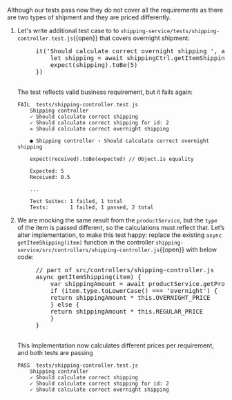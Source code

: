 Although our tests pass now they do not cover all the requirements as there are two types of shipment and they are priced differently. 

1. Let's write additional test case to to `shipping-service/tests/shipping-controller.test.js`{{open}} that covers overnight shipment:

    <pre class="file hljs js" data-target="clipboard">
        it('Should calculate correct overnight shipping ', async function () {
            let shipping = await shippingCtrl.getItemShipping({ id: 1, type: 'overnight' })
            expect(shipping).toBe(5)
        })
    </pre>

    The test reflects valid business requirement, but it fails again:

    ```text
    FAIL  tests/shipping-controller.test.js
        Shipping controller
        ✓ Should calculate correct shipping  
        ✓ Should calculate correct shipping for id: 2
        ✕ Should calculate correct overnight shipping  

        ● Shipping controller › Should calculate correct overnight shipping

        expect(received).toBe(expected) // Object.is equality

        Expected: 5
        Received: 0.5

        ...

        Test Suites: 1 failed, 1 total
        Tests:       1 failed, 1 passed, 2 total
    ```

1. We are mocking the same result from the `productService`, but the `type` of the item is passed different, so the calculations must reflect that. Let’s alter implementation, to make this test happy: replace the existing `async getItemShipping(item)` function in the controller `shipping-service/src/controllers/shipping-controller.js`{{open}} with below code:

    <pre class="file hljs js" data-target="clipboard">
        // part of src/controllers/shipping-controller.js
        async getItemShipping(item) {
            var shippingAmount = await productService.getProductWeight(item.id)
            if (item.type.toLowerCase() === 'overnight') {
            return shippingAmount * this.OVERNIGHT_PRICE
            } else {
            return shippingAmount * this.REGULAR_PRICE
            }
        }
    </pre>

    This Implementation now calculates different prices per requirement, and both tests are passing

    ```text
    PASS  tests/shipping-controller.test.js
        Shipping controller
        ✓ Should calculate correct shipping  
        ✓ Should calculate correct shipping for id: 2
        ✓ Should calculate correct overnight shipping  
    ```

